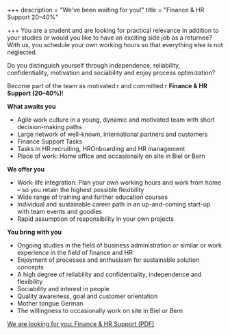 +++
description = "We've been waiting for you!"
title = "Finance & HR Support 20–40%"

+++
You are a student and are looking for practical relevance in addition to your studies or would you like to have an exciting side job as a returnee? With us, you schedule your own working hours so that everything else is not neglected.

Do you distinguish yourself through independence, reliability, confidentiality, motivation and sociability and enjoy process optimization?

Become part of the team as motivated:r and committed:r  **Finance & HR Support (20–40%)**!

**What awaits you**

* Agile work culture in a young, dynamic and motivated team with short decision-making paths
* Large network of well-known, international partners and customers
* Finance Support Tasks
* Tasks in HR recruiting, HROnboarding and HR management
* Place of work: Home office and occasionally on site in Biel or Bern

**We offer you**

* Work-life integration: Plan your own working hours and work from home – so you retain the highest possible flexibility
* Wide range of training and further education courses
* Individual and sustainable career path in an up-and-coming start-up with team events and goodies
* Rapid assumption of responsibility in your own projects

**You bring with you**

* Ongoing studies in the field of business administration or similar or work experience in the field of finance and HR
* Enjoyment of processes and enthusiasm for sustainable solution concepts
* A high degree of reliability and confidentiality, independence and flexibility
* Sociability and interest in people
* Quality awareness, goal and customer orientation
* Mother tongue German
* The willingness to occasionally work on site in Biel or Bern

[We are looking for you: Finance & HR Support (PDF)](/uploads/finance-und-hr-support-jobanzeige.pdf)